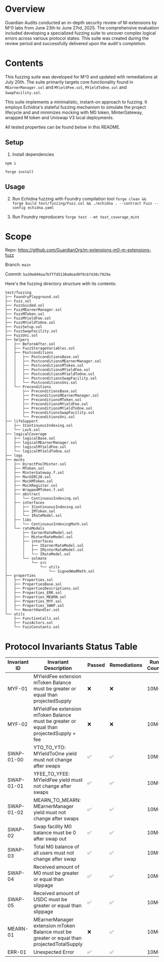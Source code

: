 # Overview

Guardian Audits conducted an in-depth security review of M-extensions by M^0 labs from June 23th to June 27rd, 2025. The comprehensive evaluation included developing a specialized fuzzing suite to uncover complex logical errors across various protocol states. This suite was created during the review period and successfully delivered upon the audit's completion.

# Contents

This fuzzing suite was developed for M^0 and updated with remediations at July 20th. The suite primarily targets core functionality found in `MEarnerManager.sol` and `MYieldFee.sol`, `MYieldToOne.sol` and `SwapFacility.sol`.

This suite implements a minimalistic, instant-on approach to fuzzing. It employs Echidna's stateful fuzzing mechanism to simulate the project lifecycle and and minimizes mocking with M0 token, MinterGateway, wrapped M token and Uniswap V3 local deployments.

All tested properties can be found below in this README.

## Setup

1. Install dependencies

`npm i`

`forge install`

## Usage

2. Run Echidna fuzzing with Foundry compilation tool
   `forge clean && forge build test/fuzzing/Fuzz.sol && ./echidna . --contract Fuzz --config echidna.yaml`

3. Run Foundry reproducers
   `forge test --mt test_coverage_mint`

# Scope

Repo: https://github.com/GuardianOrg/m-extensions-m0-m-extensions-fuzz

Branch: `main`

Commit: `ba39e694aa7bfffd5138a0ead9f9cb7438c7929a`

Here's the fuzzing directory structure with its contents:

```
test/fuzzing
├── FoundryPlayground.sol
├── Fuzz.sol
├── FuzzGuided.sol
├── FuzzMEarnerManager.sol
├── FuzzMToken.sol
├── FuzzMYieldFee.sol
├── FuzzMYieldToOne.sol
├── FuzzSetup.sol
├── FuzzSwapFacility.sol
├── FuzzUni.sol
├── helpers
│   ├── BeforeAfter.sol
│   ├── FuzzStorageVariables.sol
│   ├── Postconditions
│   │   ├── PostconditionsBase.sol
│   │   ├── PostconditionsMEarnerManager.sol
│   │   ├── PostconditionsMToken.sol
│   │   ├── PostconditionsMYieldFee.sol
│   │   ├── PostconditionsMYieldToOne.sol
│   │   ├── PostconditionsSwapFacility.sol
│   │   └── PostconditionsUni.sol
│   └── Preconditions
│       ├── PreconditionsBase.sol
│       ├── PreconditionsMEarnerManager.sol
│       ├── PreconditionsMToken.sol
│       ├── PreconditionsMYieldFee.sol
│       ├── PreconditionsMYieldToOne.sol
│       ├── PreconditionsSwapFacility.sol
│       └── PreconditionsUni.sol
├── lifeSupport
│   ├── IContinuousIndexing.sol
│   └── Lock.sol
├── logicalCoverage
│   ├── logicalBase.sol
│   ├── logicalMEarnerManager.sol
│   ├── logicalMYieldFee.sol
│   └── logicalMYieldToOne.sol
├── logs
├── mocks
│   ├── DirectPoolMinter.sol
│   ├── MToken.sol
│   ├── MinterGateway.f.sol
│   ├── MockERC20.sol
│   ├── MockMToken.sol
│   ├── MockRegistar.sol
│   ├── WrappedMToken.f.sol
│   ├── abstract
│   │   └── ContinuousIndexing.sol
│   ├── interfaces
│   │   ├── IContinuousIndexing.sol
│   │   ├── IMToken.sol
│   │   └── IRateModel.sol
│   ├── libs
│   │   └── ContinuousIndexingMath.sol
│   └── rateModels
│       ├── EarnerRateModel.sol
│       ├── MinterRateModel.sol
│       ├── interfaces
│       │   ├── IEarnerRateModel.sol
│       │   ├── IMinterRateModel.sol
│       │   └── IRateModel.sol
│       └── solmate
│           └── src
│               └── utils
│                   └── SignedWadMath.sol
├── properties
│   ├── Properties.sol
│   ├── PropertiesBase.sol
│   ├── PropertiesDescriptions.sol
│   ├── Properties_ERR.sol
│   ├── Properties_MEARN.sol
│   ├── Properties_MYF.sol
│   ├── Properties_SWAP.sol
│   └── RevertHandler.sol
└── utils
    ├── FunctionCalls.sol
    ├── FuzzActors.sol
    └── FuzzConstants.sol
```

# Protocol Invariants Status Table

| Invariant ID | Invariant Description                                                                      | Passed | Remediations | Run Count |
| ------------ | ------------------------------------------------------------------------------------------ | ------ | ------------ | --------- |
| MYF-01       | MYieldFee extension mToken Balance must be greater or equal than projectedSupply           | ❌     | ❌           | 10M+      |
| MYF-02       | MYieldFee extension mToken Balance must be greater or equal than projectedSupply + fee     | ❌     | ❌           | 10M+      |
| SWAP-01-00   | YTO_TO_YTO: MYieldToOne yield must not change after swaps                                  | ✅     | ✅           | 10M+      |
| SWAP-01-01   | YFEE_TO_YFEE: MYieldFee yield must not change after swaps                                  | ✅     | ✅           | 10M+      |
| SWAP-01-02   | MEARN_TO_MEARN: MEarnerManager yield must not change after swaps                           | ✅     | ✅           | 10M+      |
| SWAP-02      | Swap facility M0 balance must be 0 after swap out                                          | ✅     | ✅           | 10M+      |
| SWAP-03      | Total M0 balance of all users must not change after swap                                   | ✅     | ✅           | 10M+      |
| SWAP-04      | Received amount of M0 must be greater or equal than slippage                               | ✅     | ✅           | 10M+      |
| SWAP-05      | Received amount of USDC must be greater or equal than slippage                             | ✅     | ✅           | 10M+      |
| MEARN-01     | MEarnerManager extension mToken Balance must be greater or equal than projectedTotalSupply | ❌     | ✅           | 10M+      |
| ERR-01       | Unexpected Error                                                                           | ✅     | ✅           | 10M+      |
